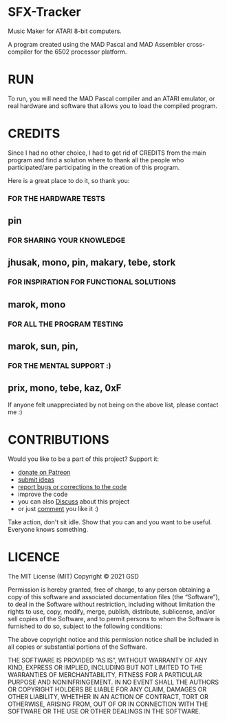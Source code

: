 # SFX-Tracker

Music Maker for ATARI 8-bit computers.

A program created using the MAD Pascal and MAD Assembler cross-compiler for the 6502 processor platform.

# RUN

To run, you will need the MAD Pascal compiler and an ATARI emulator, or real hardware and software that allows you to load the compiled program.

# CREDITS

Since I had no other choice, I had to get rid of CREDITS from the main program and find a solution where to thank all the people who participated/are participating in the creation of this program.

Here is a great place to do it, so thank you:

### FOR THE HARDWARE TESTS
## pin

### FOR SHARING YOUR KNOWLEDGE
## jhusak, mono, pin, makary, tebe, stork

### FOR INSPIRATION FOR FUNCTIONAL SOLUTIONS
## marok, mono

### FOR ALL THE PROGRAM TESTING
## marok, sun, pin,

### FOR THE MENTAL SUPPORT :)
## prix, mono, tebe, kaz, 0xF

If anyone felt unappreciated by not being on the above list, please contact me :)

# CONTRIBUTIONS

Would you like to be a part of this project?
Support it:

- [donate on Patreon](https://www.patreon.com/GSoftDev/membership)
- [submit ideas](https://github.com/GSoftwareDevelopment/SFX-Tracker/issues/new?assignees=&labels=&template=feature_request.md&title=)
- [report bugs or corrections to the code](https://github.com/GSoftwareDevelopment/SFX-Tracker/issues/new?assignees=&labels=&template=bug_report.md&title=)
- improve the code
- you can also [Discuss](https://github.com/GSoftwareDevelopment/SFX-Tracker/discussions) about this project
- or just [comment](https://www.patreon.com/posts/sfx-music-maker-51353518) you like it :)

Take action, don't sit idle. Show that you can and you want to be useful. Everyone knows something.

# LICENCE

The MIT License (MIT)
Copyright © 2021 GSD

Permission is hereby granted, free of charge,
to any person obtaining a copy of this software
and associated documentation files (the “Software”),
to deal in the Software without restriction,
including without limitation the rights to
use, copy, modify, merge, publish, distribute,
sublicense, and/or sell copies of the Software,
and to permit persons to whom the Software is
furnished to do so, subject to the following conditions:

The above copyright notice and this permission notice
shall be included in all copies or substantial portions of
the Software.

THE SOFTWARE IS PROVIDED “AS IS”, WITHOUT WARRANTY OF
ANY KIND, EXPRESS OR IMPLIED, INCLUDING BUT NOT LIMITED
TO THE WARRANTIES OF MERCHANTABILITY, FITNESS FOR
A PARTICULAR PURPOSE AND NONINFRINGEMENT.
IN NO EVENT SHALL THE AUTHORS OR COPYRIGHT HOLDERS BE
LIABLE FOR ANY CLAIM, DAMAGES OR OTHER LIABILITY,
WHETHER IN AN ACTION OF CONTRACT, TORT OR OTHERWISE,
ARISING FROM, OUT OF OR IN CONNECTION WITH THE SOFTWARE
OR THE USE OR OTHER DEALINGS IN THE SOFTWARE.
